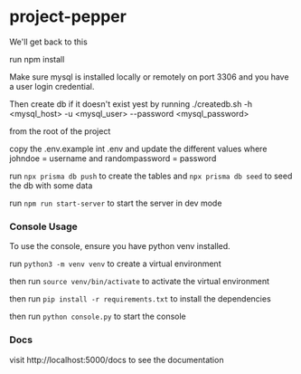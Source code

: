 # project-pepper
We'll get back to this


run npm install

Make sure mysql is installed locally or remotely on port 3306 and you have a user login credential.

Then create db if it doesn't exist yest by running
./createdb.sh -h <mysql_host> -u <mysql_user> --password <mysql_password>

from the root of the project

copy the .env.example int .env and update the different values
where johndoe = username and randompassword = password

run `npx prisma db push` to create the tables
and `npx prisma db seed` to seed the db with some data

run `npm run start-server` to start the server in dev mode


### Console Usage

To use the console, ensure you have python venv installed.

run `python3 -m venv venv` to create a virtual environment

then run `source venv/bin/activate` to activate the virtual environment

then run `pip install -r requirements.txt` to install the dependencies

then run `python console.py` to start the console

### Docs

visit http://localhost:5000/docs to see the documentation